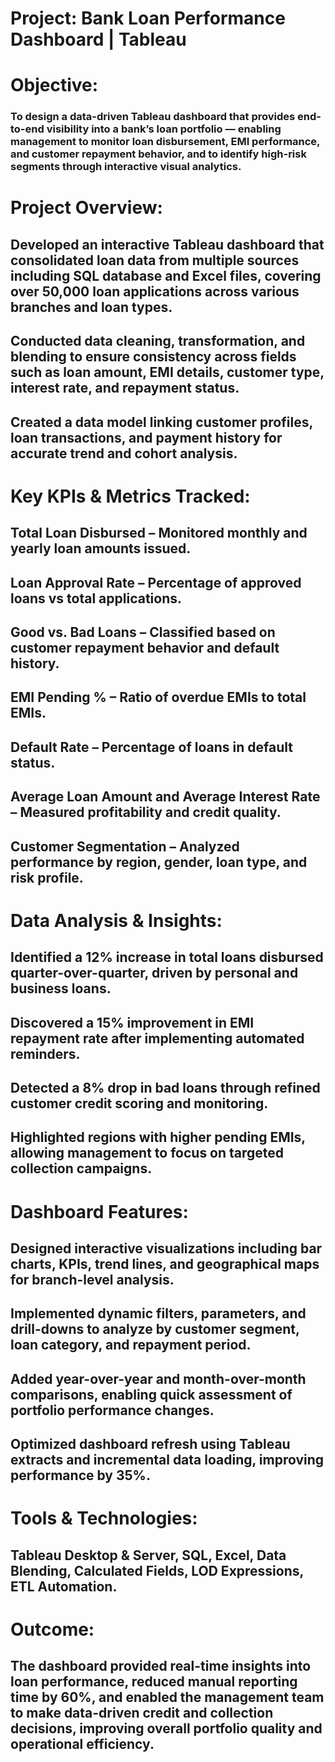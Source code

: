 # Project: Bank Loan Performance Dashboard | Tableau

# Objective:
### To design a data-driven Tableau dashboard that provides end-to-end visibility into a bank’s loan portfolio — enabling management to monitor loan disbursement, EMI performance, and customer repayment behavior, and to identify high-risk segments through interactive visual analytics.

# Project Overview:

## Developed an interactive Tableau dashboard that consolidated loan data from multiple sources including SQL database and Excel files, covering over 50,000 loan applications across various branches and loan types.

## Conducted data cleaning, transformation, and blending to ensure consistency across fields such as loan amount, EMI details, customer type, interest rate, and repayment status.

## Created a data model linking customer profiles, loan transactions, and payment history for accurate trend and cohort analysis.

# Key KPIs & Metrics Tracked:

## Total Loan Disbursed – Monitored monthly and yearly loan amounts issued.

## Loan Approval Rate – Percentage of approved loans vs total applications.

## Good vs. Bad Loans – Classified based on customer repayment behavior and default history.

## EMI Pending % – Ratio of overdue EMIs to total EMIs.

## Default Rate – Percentage of loans in default status.

## Average Loan Amount and Average Interest Rate – Measured profitability and credit quality.

## Customer Segmentation – Analyzed performance by region, gender, loan type, and risk profile.

# Data Analysis & Insights:

## Identified a 12% increase in total loans disbursed quarter-over-quarter, driven by personal and business loans.

## Discovered a 15% improvement in EMI repayment rate after implementing automated reminders.

## Detected a 8% drop in bad loans through refined customer credit scoring and monitoring.

## Highlighted regions with higher pending EMIs, allowing management to focus on targeted collection campaigns.

# Dashboard Features:

## Designed interactive visualizations including bar charts, KPIs, trend lines, and geographical maps for branch-level analysis.

## Implemented dynamic filters, parameters, and drill-downs to analyze by customer segment, loan category, and repayment period.

## Added year-over-year and month-over-month comparisons, enabling quick assessment of portfolio performance changes.

## Optimized dashboard refresh using Tableau extracts and incremental data loading, improving performance by 35%.

# Tools & Technologies:

## Tableau Desktop & Server, SQL, Excel, Data Blending, Calculated Fields, LOD Expressions, ETL Automation.

# Outcome:
## The dashboard provided real-time insights into loan performance, reduced manual reporting time by 60%, and enabled the management team to make data-driven credit and collection decisions, improving overall portfolio quality and operational efficiency.
